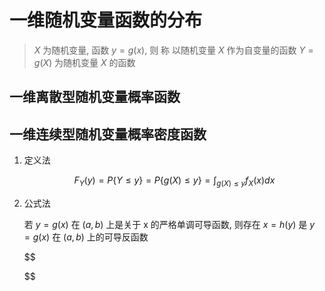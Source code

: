 # 一维随机变量函数的分布

> $X$ 为随机变量, 函数 $y=g(x)$, 则 称 以随机变量 $X$ 作为自变量的函数 $Y=g(X)$ 为随机变量 $X$ 的函数

## 一维离散型随机变量概率函数



## 一维连续型随机变量概率密度函数

1. 定义法

    $$
        F_Y(y) = P\{Y \le y\} = P\{g(X) \le y\} = \int_{g(X) \le y}f_X(x)dx
    $$

2. 公式法

    若 $y=g(x)$ 在 $(a,b)$ 上是关于 x 的严格单调可导函数, 则存在 $x=h(y)$ 是 $y=g(x)$ 在 $(a,b)$ 上的可导反函数

    $$

    $$